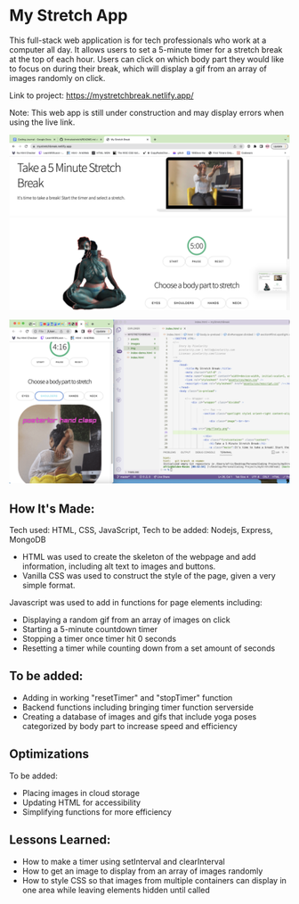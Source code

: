 # My Stretch App
This full-stack web application is for tech professionals who work at a computer all day. It allows users to set a 5-minute timer for a stretch break at the top of each hour. Users can click on which body part they would like to focus on during their break, which will display a gif from an array of images randomly on click.

Link to project: https://mystretchbreak.netlify.app/

Note: This web app is still under construction and may display errors when using the live link.


![display of homepage of my stretch app application showing a woman stretching on laptop view with caption "Take a 5 minute stretch break", 5 minute timer, and buttons for body parts neck, shoulders, hands, eyes](/img/mystretchapp.png)

![display of homepage in mobile view with html vscode open next to it](/img/mobileview.png)



## How It's Made:
Tech used: HTML, CSS, JavaScript, Tech to be added: Nodejs, Express, MongoDB

- HTML was used to create the skeleton of the webpage and add information, including alt text to images and buttons.
- Vanilla CSS was used to construct the style of the page, given a very simple format.

Javascript was used to add in functions for page elements including:

- Displaying a random gif from an array of images on click
- Starting a 5-minute countdown timer
- Stopping a timer once timer hit 0 seconds
- Resetting a timer while counting down from a set amount of seconds

## To be added:

- Adding in working "resetTimer" and "stopTimer" function
- Backend functions including bringing timer function serverside
- Creating a database of images and gifs that include yoga poses categorized by body part to increase speed and efficiency


## Optimizations
To be added:

- Placing images in cloud storage
- Updating HTML for accessibility
- Simplifying functions for more efficiency


## Lessons Learned:
- How to make a timer using setInterval and clearInterval
- How to get an image to display from an array of images randomly
- How to style CSS so that images from multiple containers can display in one area while leaving elements hidden until called